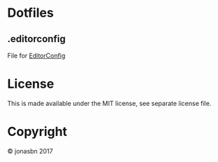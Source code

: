 # Dotfiles

## .editorconfig

File for [EditorConfig](http://editorconfig.org/)

# License

This is made available under the MIT license, see separate license file.

# Copyright

©️ jonasbn 2017
